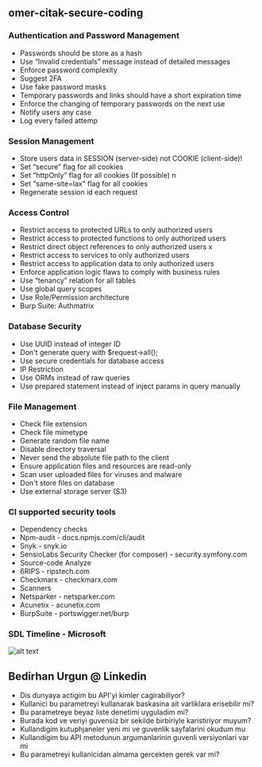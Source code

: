 ## omer-citak-secure-coding

### Authentication and Password Management
- Passwords should be store as a hash
- Use “Invalid credentials” message instead of detailed messages
- Enforce password complexity
- Suggest 2FA
- Use fake password masks
- Temporary passwords and links should have a short expiration time
- Enforce the changing of temporary passwords on the next use
- Notify users any case
- Log every failed attemp

### Session Management
- Store users data in SESSION (server-side) not COOKIE (client-side)!
- Set “secure” flag for all cookies
- Set “httpOnly” flag for all cookies (If possible) n
- Set “same-site=lax" flag for all cookies
- Regenerate session id each request

### Access Control
- Restrict access to protected URLs to only authorized users
- Restrict access to protected functions to only authorized users
- Restrict direct object references to only authorized users x
- Restrict access to services to only authorized users
- Restrict access to application data to only authorized users
- Enforce application logic flaws to comply with business rules
- Use “tenancy” relation for all tables
- Use global query scopes
- Use Role/Permission architecture
- Burp Suite: Authmatrix

### Database Security
- Use UUID instead of integer ID
- Don't generate query with $request->all();
- Use secure credentials for database access
- IP Restriction
- Use ORMs instead of raw queries
- Use prepared statement instead of inject params in query manually

### File Management
- Check file extension
- Check file mimetype
- Generate random file name
- Disable directory traversal
- Never send the absolute file path to the client
- Ensure application files and resources are read-only
- Scan user uploaded files for viruses and malware
- Don't store files on database
- Use external storage server (S3)

### CI supported security tools
- Dependency checks
- Npm-audit - docs.npmjs.com/cli/audit
- Snyk - snyk.io
- SensioLabs Security Checker (for composer) - security.symfony.com
- Source-code Analyze
- 6RIPS - ripstech.com
- Checkmarx - checkmarx.com
- Scanners
- Netsparker - netsparker.com
- Acunetix - acunetix.com
- BurpSuite - portswigger.net/burp  

### SDL Timeline - Microsoft    
![alt text](https://image.3001.net/images/20200401/1585732474_5e845b7aee9f6.jpeg!small)

## Bedirhan Urgun @ Linkedin
- Dis dunyaya actigim bu API'yi kimler cagirabiliyor?
- Kullanici bu parametreyi kullanarak baskasina ait varliklara erisebilir mi?
- Bu parametreye beyaz liste denetimi uyguladim mi?
- Burada kod ve veriyi guvensiz bir sekilde birbiriyle karistiriyor muyum?
- Kullandigim kutuphjaneler yeni mi ve guvenlik sayfalarini okudum mu
- Kullandigim bu API metodunun argumanlarinin guvenli versiyonlari var mi
- Bu parametreyi kullanicidan almama gercekten gerek var mi?  